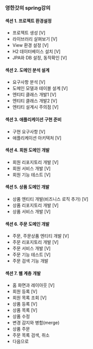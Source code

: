 ### 영한갓의 spring강의

#### 섹션 1. 프로젝트 환경설정
- 프로젝트 생성 [V]
- 라이브러리 살펴보기 [V]
- View 환경 설정 [V]
- H2 데이터베이스 설치 [V]
- JPA와 DB 설정, 동작확인 [V]

#### 섹션 2. 도메인 분석 설계
- 요구사항 분석 [V]
- 도메인 모델과 테이블 설계 [V]
- 엔티티 클래스 개발1 [V]
- 엔티티 클래스 개발2 [V]
- 엔티티 설계시 주의점 [V]

#### 섹션 3. 애플리케이션 구현 준비
- 구현 요구사항 [V]
- 애플리케이션 아키텍처 [V]

#### 섹션 4. 회원 도메인 개발
- 회원 리포지토리 개발 [V]
- 회원 서비스 개발 [V]
- 회원 기능 테스트 [V]

#### 섹션 5. 상품 도메인 개발
- 상품 엔티티 개발(비즈니스 로직 추가) [V]
- 상품 리포지토리 개발 [V]
- 상품 서비스 개발 [V]

#### 섹션 6. 주문 도메인 개발
- 주문, 주문상품 엔티티 개발 [V]
- 주문 리포지토리 개발 [V]
- 주문 서비스 개발 [V]
- 주문 기능 테스트 [V]
- 주문 검색 기능 개발

#### 섹션 7. 웹 계층 개발
- 홈 화면과 레이아웃 [V]
- 회원 등록 [V]
- 회원 목록 조회 [V]
- 상품 등록 [V]
- 상품 목록 [V]
- 상품 수정
- 변경 감지와 병합(merge)
- 상품 주문
- 주문 목록 검색, 취소
- 다음으로